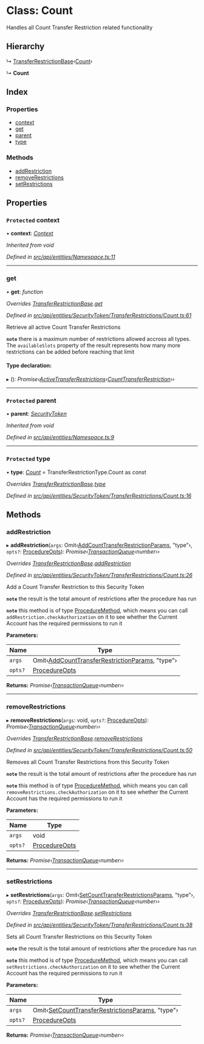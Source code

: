 # Class: Count

Handles all Count Transfer Restriction related functionality

## Hierarchy

  ↳ [TransferRestrictionBase](transferrestrictionbase.md)‹[Count](../enums/transferrestrictiontype.md#count)›

  ↳ **Count**

## Index

### Properties

* [context](count.md#protected-context)
* [get](count.md#get)
* [parent](count.md#protected-parent)
* [type](count.md#protected-type)

### Methods

* [addRestriction](count.md#addrestriction)
* [removeRestrictions](count.md#removerestrictions)
* [setRestrictions](count.md#setrestrictions)

## Properties

### `Protected` context

• **context**: *[Context](context.md)*

*Inherited from void*

*Defined in [src/api/entities/Namespace.ts:11](https://github.com/PolymathNetwork/polymesh-sdk/blob/44d12f59/src/api/entities/Namespace.ts#L11)*

___

###  get

• **get**: *function*

*Overrides [TransferRestrictionBase](transferrestrictionbase.md).[get](transferrestrictionbase.md#get)*

*Defined in [src/api/entities/SecurityToken/TransferRestrictions/Count.ts:61](https://github.com/PolymathNetwork/polymesh-sdk/blob/44d12f59/src/api/entities/SecurityToken/TransferRestrictions/Count.ts#L61)*

Retrieve all active Count Transfer Restrictions

**`note`** there is a maximum number of restrictions allowed accross all types.
  The `availableSlots` property of the result represents how many more restrictions can be added
  before reaching that limit

#### Type declaration:

▸ (): *Promise‹[ActiveTransferRestrictions](../interfaces/activetransferrestrictions.md)‹[CountTransferRestriction](../interfaces/counttransferrestriction.md)››*

___

### `Protected` parent

• **parent**: *[SecurityToken](securitytoken.md)*

*Inherited from void*

*Defined in [src/api/entities/Namespace.ts:9](https://github.com/PolymathNetwork/polymesh-sdk/blob/44d12f59/src/api/entities/Namespace.ts#L9)*

___

### `Protected` type

• **type**: *[Count](../enums/transferrestrictiontype.md#count)* = TransferRestrictionType.Count as const

*Overrides [TransferRestrictionBase](transferrestrictionbase.md).[type](transferrestrictionbase.md#protected-abstract-type)*

*Defined in [src/api/entities/SecurityToken/TransferRestrictions/Count.ts:16](https://github.com/PolymathNetwork/polymesh-sdk/blob/44d12f59/src/api/entities/SecurityToken/TransferRestrictions/Count.ts#L16)*

## Methods

###  addRestriction

▸ **addRestriction**(`args`: Omit‹[AddCountTransferRestrictionParams](../globals.md#addcounttransferrestrictionparams), "type"›, `opts?`: [ProcedureOpts](../interfaces/procedureopts.md)): *Promise‹[TransactionQueue](transactionqueue.md)‹number››*

*Overrides [TransferRestrictionBase](transferrestrictionbase.md).[addRestriction](transferrestrictionbase.md#addrestriction)*

*Defined in [src/api/entities/SecurityToken/TransferRestrictions/Count.ts:26](https://github.com/PolymathNetwork/polymesh-sdk/blob/44d12f59/src/api/entities/SecurityToken/TransferRestrictions/Count.ts#L26)*

Add a Count Transfer Restriction to this Security Token

**`note`** the result is the total amount of restrictions after the procedure has run

**`note`** this method is of type [ProcedureMethod](../interfaces/proceduremethod.md), which means you can call `addRestriction.checkAuthorization`
  on it to see whether the Current Account has the required permissions to run it

**Parameters:**

Name | Type |
------ | ------ |
`args` | Omit‹[AddCountTransferRestrictionParams](../globals.md#addcounttransferrestrictionparams), "type"› |
`opts?` | [ProcedureOpts](../interfaces/procedureopts.md) |

**Returns:** *Promise‹[TransactionQueue](transactionqueue.md)‹number››*

___

###  removeRestrictions

▸ **removeRestrictions**(`args`: void, `opts?`: [ProcedureOpts](../interfaces/procedureopts.md)): *Promise‹[TransactionQueue](transactionqueue.md)‹number››*

*Overrides [TransferRestrictionBase](transferrestrictionbase.md).[removeRestrictions](transferrestrictionbase.md#removerestrictions)*

*Defined in [src/api/entities/SecurityToken/TransferRestrictions/Count.ts:50](https://github.com/PolymathNetwork/polymesh-sdk/blob/44d12f59/src/api/entities/SecurityToken/TransferRestrictions/Count.ts#L50)*

Removes all Count Transfer Restrictions from this Security Token

**`note`** the result is the total amount of restrictions after the procedure has run

**`note`** this method is of type [ProcedureMethod](../interfaces/proceduremethod.md), which means you can call `removeRestrictions.checkAuthorization`
  on it to see whether the Current Account has the required permissions to run it

**Parameters:**

Name | Type |
------ | ------ |
`args` | void |
`opts?` | [ProcedureOpts](../interfaces/procedureopts.md) |

**Returns:** *Promise‹[TransactionQueue](transactionqueue.md)‹number››*

___

###  setRestrictions

▸ **setRestrictions**(`args`: Omit‹[SetCountTransferRestrictionsParams](../interfaces/setcounttransferrestrictionsparams.md), "type"›, `opts?`: [ProcedureOpts](../interfaces/procedureopts.md)): *Promise‹[TransactionQueue](transactionqueue.md)‹number››*

*Overrides [TransferRestrictionBase](transferrestrictionbase.md).[setRestrictions](transferrestrictionbase.md#setrestrictions)*

*Defined in [src/api/entities/SecurityToken/TransferRestrictions/Count.ts:38](https://github.com/PolymathNetwork/polymesh-sdk/blob/44d12f59/src/api/entities/SecurityToken/TransferRestrictions/Count.ts#L38)*

Sets all Count Transfer Restrictions on this Security Token

**`note`** the result is the total amount of restrictions after the procedure has run

**`note`** this method is of type [ProcedureMethod](../interfaces/proceduremethod.md), which means you can call `setRestrictions.checkAuthorization`
  on it to see whether the Current Account has the required permissions to run it

**Parameters:**

Name | Type |
------ | ------ |
`args` | Omit‹[SetCountTransferRestrictionsParams](../interfaces/setcounttransferrestrictionsparams.md), "type"› |
`opts?` | [ProcedureOpts](../interfaces/procedureopts.md) |

**Returns:** *Promise‹[TransactionQueue](transactionqueue.md)‹number››*
